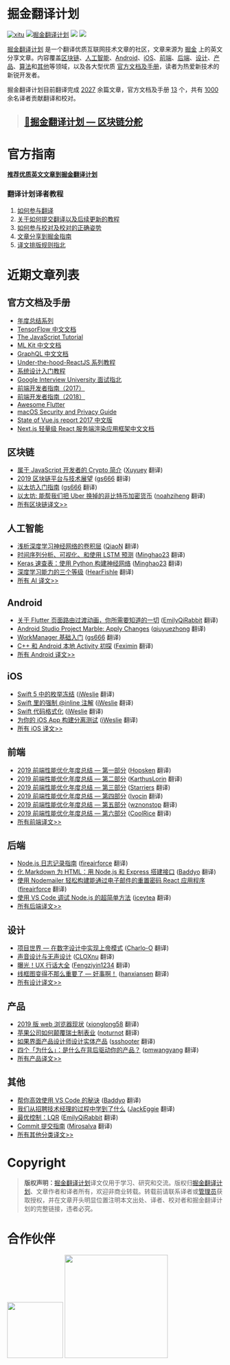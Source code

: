 # 掘金翻译计划

[![xitu](https://camo.githubusercontent.com/c9c9db0a39b56738a62332f0791d58b1522fdf82/68747470733a2f2f7261776769742e636f6d2f616c65656e34322f6261646765732f6d61737465722f7372632f786974752e737667)](https://github.com/xitu/gold-miner)
[![掘金翻译计划](https://rawgit.com/aleen42/badges/master/src/juejin_translation.svg)](https://github.com/xitu/gold-miner/)
[![](https://img.shields.io/badge/weibo-%E6%8E%98%E9%87%91%E7%BF%BB%E8%AF%91%E8%AE%A1%E5%88%92-brightgreen.svg)](http://weibo.com/juejinfanyi)
[![](https://img.shields.io/badge/%E7%9F%A5%E4%B9%8E%E4%B8%93%E6%A0%8F-%E6%8E%98%E9%87%91%E7%BF%BB%E8%AF%91%E8%AE%A1%E5%88%92-blue.svg)](https://zhuanlan.zhihu.com/juejinfanyi)

[掘金翻译计划](https://juejin.im/tag/%E6%8E%98%E9%87%91%E7%BF%BB%E8%AF%91%E8%AE%A1%E5%88%92) 是一个翻译优质互联网技术文章的社区，文章来源为 [掘金](https://juejin.im) 上的英文分享文章。内容覆盖[区块链](#区块链)、[人工智能](#ai--deep-learning--machine-learning)、[Android](#android)、[iOS](#ios)、[前端](#前端)、[后端](#后端)、[设计](#设计)、[产品](#产品)、[算法](https://github.com/xitu/gold-miner/blob/master/algorithm.md)和[其他](#其他)等领域，以及各大型优质 [官方文档及手册](#官方文档及手册)，读者为热爱新技术的新锐开发者。

掘金翻译计划目前翻译完成 [2027](#近期文章列表) 余篇文章，官方文档及手册 [13](#官方文档及手册) 个，共有 [1000](https://github.com/xitu/gold-miner/wiki/%E8%AF%91%E8%80%85%E7%A7%AF%E5%88%86%E8%A1%A8) 余名译者贡献翻译和校对。

> ## [🥇掘金翻译计划 — 区块链分舵](https://github.com/xitu/blockchain-miner)

# 官方指南

[**推荐优质英文文章到掘金翻译计划**](https://github.com/xitu/gold-miner/issues/new/choose)

<!--
https://github.com/xitu/gold-miner/issues/new?title=推荐优秀英文文章&body=-%20原文链接：推荐文章前%20Google%20一下，尽量保证本文未被翻译%0A-%20简要介绍：介绍一下好不好啦，毕竟小编也看不太懂哎_(:з」∠)_)
-->

### 翻译计划译者教程

1. [如何参与翻译](https://github.com/xitu/gold-miner/wiki/%E5%A6%82%E4%BD%95%E5%8F%82%E4%B8%8E%E7%BF%BB%E8%AF%91)
2. [关于如何提交翻译以及后续更新的教程](https://github.com/xitu/gold-miner/wiki/%E5%85%B3%E4%BA%8E%E5%A6%82%E4%BD%95%E6%8F%90%E4%BA%A4%E7%BF%BB%E8%AF%91%E4%BB%A5%E5%8F%8A%E5%90%8E%E7%BB%AD%E6%9B%B4%E6%96%B0%E7%9A%84%E6%95%99%E7%A8%8B)
3. [如何参与校对及校对的正确姿势](https://github.com/xitu/gold-miner/wiki/%E5%8F%82%E4%B8%8E%E6%A0%A1%E5%AF%B9%E7%9A%84%E6%AD%A3%E7%A1%AE%E5%A7%BF%E5%8A%BF)
4. [文章分享到掘金指南](https://github.com/xitu/gold-miner/wiki/%E5%88%86%E4%BA%AB%E5%88%B0%E6%8E%98%E9%87%91%E6%8C%87%E5%8D%97)
5. [译文排版规则指北](https://github.com/xitu/gold-miner/wiki/%E8%AF%91%E6%96%87%E6%8E%92%E7%89%88%E8%A7%84%E5%88%99%E6%8C%87%E5%8C%97)


# 近期文章列表

## 官方文档及手册

* [年度总结系列](https://github.com/xitu/Annual-Survey)
* [TensorFlow 中文文档](https://github.com/xitu/tensorflow-docs)
* [The JavaScript Tutorial](https://github.com/xitu/javascript-tutorial-zh)
* [ML Kit 中文文档](https://github.com/Quorafind/MLkit-CN)
* [GraphQL 中文文档](https://github.com/xitu/graphql.github.io)
* [Under-the-hood-ReactJS 系列教程](https://github.com/xitu/Under-the-hood-ReactJS)
* [系统设计入门教程](https://github.com/xitu/system-design-primer)
* [Google Interview University 面试指北](https://github.com/xitu/google-interview-university)
* [前端开发者指南（2017）](https://github.com/xitu/front-end-handbook-2017)
* [前端开发者指南（2018）](https://github.com/xitu/front-end-handbook-2018)
* [Awesome Flutter](https://github.com/xitu/awesome-flutter)
* [macOS Security and Privacy Guide](https://github.com/xitu/macOS-Security-and-Privacy-Guide)
* [State of Vue.js report 2017 中文版](https://github.com/xitu/gold-miner/blob/master/TODO/state-of-vue-report-2017.md)
* [Next.js 轻量级 React 服务端渲染应用框架中文文档](http://nextjs.frontendx.cn/)

## 区块链

* [属于 JavaScript 开发者的 Crypto 简介](https://juejin.im/post/5ce0c39a51882525f07ef0fa) ([Xuyuey](https://github.com/Xuyuey) 翻译)
* [2019 区块链平台与技术展望](https://juejin.im/post/5c613e6e6fb9a049e4132ba5) ([gs666](https://github.com/gs666) 翻译)
* [以太坊入门指南](https://juejin.im/post/5c1080fbe51d452b307969a3) ([gs666](https://github.com/gs666) 翻译)
* [以太坊: 能帮我们把 Uber 换掉的非比特币加密货币](https://juejin.im/post/5bf3e32ee51d4532ff07a7de) ([noahziheng](https://github.com/noahziheng) 翻译)
* [所有区块链译文>>](https://github.com/xitu/gold-miner/blob/master/blockchain.md)

## 人工智能

* [浅析深度学习神经网络的卷积层](https://juejin.im/post/5ceeef01518825351e354747) ([QiaoN](https://github.com/QiaoN) 翻译)
* [时间序列分析、可视化、和使用 LSTM 预测](https://juejin.im/post/5cecdbb75188252db706f4e9) ([Minghao23](https://github.com/Minghao23) 翻译)
* [Keras 速查表：使用 Python 构建神经网络](https://juejin.im/post/5cd40d24f265da038412a8be) ([Minghao23](https://github.com/Minghao23) 翻译)
* [深度学习能力的三个等级](https://juejin.im/post/5cce97ec6fb9a031fe3bd85d) ([HearFishle](https://github.com/HearFishle) 翻译)
* [所有 AI 译文>>](https://github.com/xitu/gold-miner/blob/master/AI.md)

## Android

* [关于 Flutter 页面路由过渡动画，你所需要知道的一切](https://juejin.im/post/5ceb6179f265da1bc23f55d0) ([EmilyQiRabbit](https://github.com/EmilyQiRabbit) 翻译)
* [Android Studio Project Marble: Apply Changes](https://juejin.im/post/5ce2c40d6fb9a07ec754ee13) ([qiuyuezhong](https://github.com/qiuyuezhong) 翻译)
* [WorkManager 基础入门](https://juejin.im/post/5ce4da6a6fb9a07ea712e712) ([gs666](https://github.com/gs666) 翻译)
* [C++ 和 Android 本地 Activity 初探](https://juejin.im/post/5ce62d4851882532e9631b63) ([Feximin](https://github.com/Feximin) 翻译)
* [所有 Android 译文>>](https://github.com/xitu/gold-miner/blob/master/android.md)

## iOS

* [Swift 5 中的枚举冻结](https://juejin.im/post/5cea9597e51d45775f5169f2) ([iWeslie](https://github.com/iWeslie) 翻译)
* [Swift 里的强制 @inline 注解](https://juejin.im/post/5cd67d64518825686244635a) ([iWeslie](https://github.com/iWeslie) 翻译)
* [Swift 代码格式化](https://juejin.im/post/5ccea148f265da038e54bbf2) ([iWeslie](https://github.com/iWeslie) 翻译)
* [为你的 iOS App 构建分离测试](https://juejin.im/post/5ccd6b55f265da037d4fbc41) ([iWeslie](https://github.com/iWeslie) 翻译)
* [所有 iOS 译文>>](https://github.com/xitu/gold-miner/blob/master/ios.md)

## 前端

* [2019 前端性能优化年度总结 — 第一部分](https://juejin.im/post/5c4418006fb9a049c043545e) ([Hopsken](https://github.com/Hopsken) 翻译)
* [2019 前端性能优化年度总结 — 第二部分](https://juejin.im/post/5c47232b6fb9a049f8199ee2) ([KarthusLorin](https://github.com/KarthusLorin) 翻译)
* [2019 前端性能优化年度总结 — 第三部分](https://juejin.im/post/5c5ccbefe51d457f95354a46) ([Starriers](https://github.com/Starriers) 翻译)
* [2019 前端性能优化年度总结 — 第四部分](https://juejin.im/post/5c56345951882524b77b9f20) ([Ivocin](https://github.com/Ivocin) 翻译)
* [2019 前端性能优化年度总结 — 第五部分](https://juejin.im/post/5c60ed6cf265da2dd4274724) ([wznonstop](https://github.com/wznonstop) 翻译)
* [2019 前端性能优化年度总结 — 第六部分](https://juejin.im/post/5c6167f6f265da2ddf7866ec) ([CoolRice](https://github.com/CoolRice) 翻译)
* [所有前端译文>>](https://github.com/xitu/gold-miner/blob/master/front-end.md)

## 后端

* [Node.js 日志记录指南](https://juejin.im/post/5cf213e4e51d4577407b1cda) ([fireairforce](https://github.com/fireairforce) 翻译)
* [化 Markdown 为 HTML：用 Node.js 和 Express 搭建接口](https://juejin.im/post/5cdcc216e51d453a543f9e68) ([Baddyo](https://github.com/Baddyo) 翻译)
* [使用 Nodemailer 轻松构建能通过电子邮件的重置密码 React 应用程序](https://juejin.im/post/5cdea6e3e51d4510b51279b3) ([fireairforce](https://github.com/fireairforce) 翻译)
* [使用 VS Code 调试 Node.js 的超简单方法](https://juejin.im/post/5cce9b976fb9a0322415aba4) ([iceytea](https://github.com/iceytea) 翻译)
* [所有后端译文>>](https://github.com/xitu/gold-miner/blob/master/backend.md)

## 设计

* [项目世界 — 在数字设计中实现上帝模式](https://juejin.im/post/5ce63193518825332978ef65) ([Charlo-O](https://github.com/Charlo-O) 翻译)
* [声音设计与无声设计](https://juejin.im/post/5ce354bee51d4510727c7fd1) ([CLOXnu](https://github.com/CLOXnu) 翻译)
* [曝光！UX 行话大全](https://juejin.im/post/5c9f5c49e51d451b8a2af27b) ([Fengziyin1234](https://github.com/Fengziyin1234) 翻译)
* [线框图变得不那么重要了 — 好事啊！](https://juejin.im/post/5c9269edf265da6116245ee9) ([hanxiansen](https://github.com/hanxiansen) 翻译)
* [所有设计译文>>](https://github.com/xitu/gold-miner/blob/master/design.md)

## 产品

* [2019 版 web 浏览器现状](https://juejin.im/post/5c89e69a51882536fe67b5b4) ([xionglong58](https://github.com/xionglong58) 翻译)
* [苹果公司如何颠覆瑞士制表业](https://juejin.im/post/5bdc1f3c6fb9a049a9792211) ([noturnot](https://github.com/noturnot) 翻译)
* [如果界面产品设计师设计实体产品](https://juejin.im/post/5baf9697e51d456f087ba2a8) ([ssshooter](https://github.com/ssshooter) 翻译)
* [四个「为什么」：是什么在背后驱动你的产品？](https://juejin.im/post/5bac279cf265da0adc18d31a) ([pmwangyang](https://github.com/pmwangyang) 翻译)
* [所有产品译文>>](https://github.com/xitu/gold-miner/blob/master/product.md)

## 其他

* [帮你高效使用 VS Code 的秘诀](https://juejin.im/post/5cd8fcedf265da03761eaa45) ([Baddyo](https://github.com/Baddyo) 翻译)
* [我们从招聘技术经理的过程中学到了什么](https://juejin.im/post/5cdcf463f265da0392580820) ([JackEggie](https://github.com/JackEggie) 翻译)
* [最优控制：LQR](https://juejin.im/post/5cdfe49c6fb9a07eee5e9de6) ([EmilyQiRabbit](https://github.com/EmilyQiRabbit) 翻译)
* [Commit 提交指南](https://juejin.im/post/5ccf9e60f265da039c05659d) ([Mirosalva](https://github.com/Mirosalva) 翻译)
* [所有其他分类译文>>](https://github.com/xitu/gold-miner/blob/master/others.md)

# Copyright

> **版权声明：**[掘金翻译计划](https://github.com/xitu/gold-miner)译文仅用于学习、研究和交流。版权归[掘金翻译计划](https://github.com/xitu/gold-miner/)、文章作者和译者所有，欢迎非商业转载。转载前请联系译者或[管理员](http://oiiyyn1t0.bkt.clouddn.com/wechat-517010193.jpg)获取授权，并在文章开头明显位置注明本文出处、译者、校对者和掘金翻译计划的完整链接，违者必究。

# 合作伙伴

<a href="http://www.ituring.com.cn/" target="_blank"><img src="https://i.loli.net/2018/03/21/5ab1c8723d6de.jpg" width="130px;"/></a>
<a href="https://www.zcfy.cc/" target="_blank"><img src="https://s4.ssl.qhres.com/static/4c3fe1d5645dd9e8.svg" width="240px;" target="_blank"/></a>

